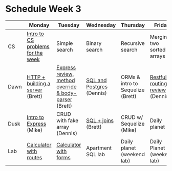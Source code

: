 # Schedule Week 3

|      | Monday | Tuesday | Wednesday | Thursday | Friday |
|------|------|-------|--------|---------|-------|
| CS   | [Intro to CS problems for the week](../warmups/week-03.md) | Simple search | Binary search | Recursive search | Merging two sorted arrays |
| Dawn | [HTTP + building a server](../lectures/week-03/_1_monday/dawn/README.md) (Brett) | [Express review, method override & body-parser](../lectures/week-03/_2_tuesday/dawn/README.md) (Brett) | [SQL and Postgres](../lectures/week-03/_3_wednesday/dawn/README.md) (Dennis) | ORMs & intro to Sequelize (Brett) | [Restful routing + review](../lectures/week-03/_5_friday/dawn/README.md) (Dennis) |
| Dusk | [Intro to Express](../lectures/week-03/_1_monday/dusk/README.md) (Mike) | CRUD with fake array (Dennis) | [SQL + joins](../lectures/week-03/_3_wednesday/dusk/sql_joins.md) (Brett) | CRUD w/ Sequelize (Mike) | Daily planet |
| Lab  | [Calculator with routes](https://github.com/sf-wdi-17/notes/tree/master/assignments/week-03/_1_monday) | [Calculator with forms](https://github.com/sf-wdi-17/notes/tree/master/assignments/week-03/_2_tuesday) | Apartment SQL lab | Daily planet (weekend lab) | Daily Planet (weekend lab) |
